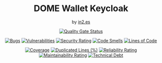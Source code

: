 <div align="center">
<h1>DOME Wallet Keycloak</h1>
<span>by </span><a href="https://in2.es">in2.es</a>
<p><p>

[![Quality Gate Status](https://sonarcloud.io/api/project_badges/measure?project=in2workspace_dome-wallet-keycloak&metric=alert_status)](https://sonarcloud.io/dashboard?id=in2workspace_dome-wallet-keycloak)

[![Bugs](https://sonarcloud.io/api/project_badges/measure?project=in2workspace_dome-wallet-keycloak&metric=bugs)](https://sonarcloud.io/summary/new_code?id=in2workspace_dome-wallet-keycloak)
[![Vulnerabilities](https://sonarcloud.io/api/project_badges/measure?project=in2workspace_dome-wallet-keycloak&metric=vulnerabilities)](https://sonarcloud.io/dashboard?id=in2workspace_dome-wallet-keycloak)
[![Security Rating](https://sonarcloud.io/api/project_badges/measure?project=in2workspace_dome-wallet-keycloak&metric=security_rating)](https://sonarcloud.io/dashboard?id=in2workspace_dome-wallet-keycloak)
[![Code Smells](https://sonarcloud.io/api/project_badges/measure?project=in2workspace_dome-wallet-keycloak&metric=code_smells)](https://sonarcloud.io/summary/new_code?id=in2workspace_dome-wallet-keycloak)
[![Lines of Code](https://sonarcloud.io/api/project_badges/measure?project=in2workspace_dome-wallet-keycloak&metric=ncloc)](https://sonarcloud.io/dashboard?id=in2workspace_dome-wallet-keycloak)

[![Coverage](https://sonarcloud.io/api/project_badges/measure?project=in2workspace_dome-wallet-keycloak&metric=coverage)](https://sonarcloud.io/summary/new_code?id=in2workspace_dome-wallet-keycloak)
[![Duplicated Lines (%)](https://sonarcloud.io/api/project_badges/measure?project=in2workspace_dome-wallet-keycloak&metric=duplicated_lines_density)](https://sonarcloud.io/summary/new_code?id=in2workspace_dome-wallet-keycloak)
[![Reliability Rating](https://sonarcloud.io/api/project_badges/measure?project=in2workspace_dome-wallet-keycloak&metric=reliability_rating)](https://sonarcloud.io/dashboard?id=in2workspace_dome-wallet-keycloak)
[![Maintainability Rating](https://sonarcloud.io/api/project_badges/measure?project=in2workspace_dome-wallet-keycloak&metric=sqale_rating)](https://sonarcloud.io/dashboard?id=in2workspace_dome-wallet-keycloak)
[![Technical Debt](https://sonarcloud.io/api/project_badges/measure?project=in2workspace_dome-wallet-keycloak&metric=sqale_index)](https://sonarcloud.io/summary/new_code?id=in2workspace_dome-wallet-keycloak)

</div>

